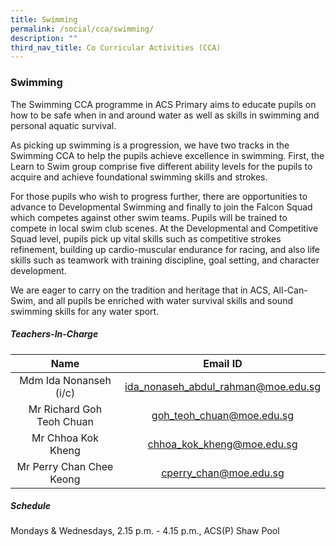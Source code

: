 ```yaml
---
title: Swimming
permalink: /social/cca/swimming/
description: ""
third_nav_title: Co Curricular Activities (CCA)
---
```

### **Swimming**
The Swimming CCA programme in ACS Primary aims to educate pupils on how to be safe when in and around water as well as skills in swimming and personal aquatic survival.

As picking up swimming is a progression, we have two tracks in the Swimming CCA to help the pupils achieve excellence in swimming. First, the Learn to Swim group comprise five different ability levels for the pupils to acquire and achieve foundational swimming skills and strokes.

For those pupils who wish to progress further, there are opportunities to advance to Developmental Swimming and finally to join the Falcon Squad which competes against other swim teams. Pupils will be trained to compete in local swim club scenes. At the Developmental and Competitive Squad level, pupils pick up vital skills such as competitive strokes refinement, building up cardio-muscular endurance for racing, and also life skills such as teamwork with training discipline, goal setting, and character development.

We are eager to carry on the tradition and heritage that in ACS, All-Can-Swim, and all pupils be enriched with water survival skills and sound swimming skills for any water sport.

##### **Teachers-In-Charge**

| Name | Email ID |
|:---:|:---:|
| Mdm Ida Nonanseh (i/c) | [ida_nonaseh_abdul_rahman@moe.edu.sg](mailto:ida_nonaseh_abdul_rahman@moe.edu.sg) |
| Mr Richard Goh Teoh Chuan | [goh_teoh_chuan@moe.edu.sg](mailto:goh_teoh_chuan@moe.edu.sg)     |
| Mr Chhoa Kok Kheng | [chhoa_kok_kheng@moe.edu.sg](mailto:chhoa_kok_kheng@moe.edu.sg) |
| Mr Perry Chan Chee Keong| [cperry_chan@moe.edu.sg](mailto:perry_chan@moe.edu.sg) |
##### **Schedule**
Mondays & Wednesdays, 2.15 p.m. - 4.15 p.m., ACS(P) Shaw Pool